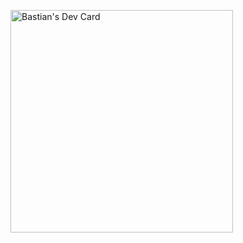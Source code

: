 <a href="https://app.daily.dev/bastian_lc"><img src="https://api.daily.dev/devcards/v2/6y1V38VRZLc7L6bDaXWvK.png?type=default&r=n8r" width="356" alt="Bastian's Dev Card"/></a>

<!--
**bastianvargas/bastianvargas** is a ✨ _special_ ✨ repository because its `README.md` (this file) appears on your GitHub profile.

Here are some ideas to get you started:

- 🔭 I’m currently working on ...
- 🌱 I’m currently learning ...
- 👯 I’m looking to collaborate on ...
- 🤔 I’m looking for help with ...
- 💬 Ask me about ...
- 📫 How to reach me: ...
- 😄 Pronouns: ...
- ⚡ Fun fact: ...
-->
